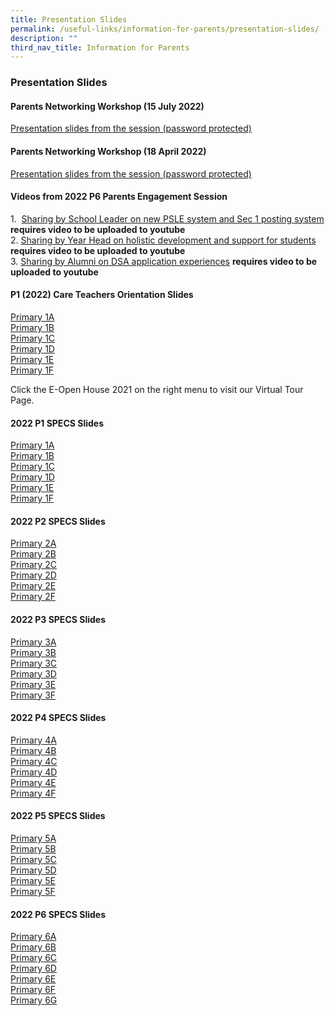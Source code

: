 ```yaml
---
title: Presentation Slides
permalink: /useful-links/information-for-parents/presentation-slides/
description: ""
third_nav_title: Information for Parents
---
```

### **Presentation Slides**
#### **Parents Networking Workshop (15 July 2022)**

[Presentation slides from the session (password protected)](/files/Parents%20Networking%20Workshop%2015%20July%202022.pdf)

#### **Parents Networking Workshop (18 April 2022)**

[Presentation slides from the session (password protected)](/files/2022%20Parents%20Networking%20Workshop%20Session%201-18%20Apr%202022.pdf)

#### **Videos from 2022 P6 Parents Engagement Session**

1\.  [Sharing by School Leader on new PSLE system and Sec 1 posting system](https://whitesandspri.moe.edu.sg/qql/slot/u509/Parents/Information%20for%20Parents/Videos/PSLE%20new%20system%20and%20S1%20posting%20system%201.mp4) **requires video to be uploaded to youtube**<br>
2\. [Sharing by Year Head on holistic development and support for students](https://whitesandspri.moe.edu.sg/qql/slot/u509/Parents/Information%20for%20Parents/Videos/Year%20Head%20Sharing%201.mp4) **requires video to be uploaded to youtube**<br>
3\. [Sharing by Alumni on DSA application experiences](https://whitesandspri.moe.edu.sg/qql/slot/u509/Parents/Information%20for%20Parents/Videos/Alumni%20sharing%201%201.mp4) **requires video to be uploaded to youtube**

#### **P1 (2022) Care Teachers Orientation Slides**

[Primary 1A](/files/p1careteacher1.pdf)<br>
[Primary 1B](/files/p1careteacher2.pdf)<br>
[Primary 1C](/files/p1careteacher3.pdf)<br>
[Primary 1D](/files/p1careteacher4.pdf)<br>
[Primary 1E](/files/p1careteacher5.pdf)<br>
[Primary 1F](/files/p1careteacher6.pdf)

Click the E-Open House 2021 on the right menu to visit our Virtual Tour Page.

#### **2022 P1 SPECS Slides**

[Primary 1A](/files/p1specs1.pdf)<br>
[Primary 1B](/files/p1specs2.pdf)<br>
[Primary 1C](/files/p1specs3.pdf)<br>
[Primary 1D](/files/p1specs4.pdf)<br>
[Primary 1E](/files/p1specs5.pdf)<br>
[Primary 1F](/files/p1specs6.pdf)

#### **2022 P2 SPECS Slides**

[Primary 2A](/files/p2specs1.pdf)<br>
[Primary 2B](/files/p2specs2.pdf)<br>
[Primary 2C](/files/p2specs3.pdf)<br>
[Primary 2D](/files/p2specs4.pdf)<br>
[Primary 2E](/files/p2specs5.pdf)<br>
[Primary 2F](/files/p2specs6.pdf)

#### **2022 P3 SPECS Slides**

[Primary 3A](/files/p3specs1.pdf)<br>
[Primary 3B](/files/p3specs2.pdf)<br>
[Primary 3C](/files/p3specs3.pdf)<br>
[Primary 3D](/files/p3specs4.pdf)<br>
[Primary 3E](/files/p3specs5.pdf)<br>
[Primary 3F](/files/p3specs6.pdf)

#### **2022 P4 SPECS Slides**

[Primary 4A](/files/p4specs1.pdf)<br>
[Primary 4B](/files/p4specs2.pdf)<br>
[Primary 4C](/files/p4specs3.pdf)<br>
[Primary 4D](/files/p4specs4.pdf)<br>
[Primary 4E](/files/p4specs5.pdf)<br>
[Primary 4F](/files/p4specs6.pdf)

#### **2022 P5 SPECS Slides**

[Primary 5A](/files/p5specs1.pdf)<br>
[Primary 5B](/files/p5specs2.pdf)<br>
[Primary 5C](/files/p5specs3.pdf)<br>
[Primary 5D](/files/p5specs4.pdf)<br>
[Primary 5E](/files/p5specs5.pdf)<br>
[Primary 5F](/files/p5specs6.pdf)

#### **2022 P6 SPECS Slides**

[Primary 6A](/files/p6specs1.pdf)<br>
[Primary 6B](/files/p6specs2.pdf)<br>
[Primary 6C](/files/p6specs3.pdf)<br>
[Primary 6D](/files/p6specs4.pdf)<br>
[Primary 6E](/files/p6specs5.pdf)<br>
[Primary 6F](/files/p6specs6.pdf)<br>
[Primary 6G](/files/p6specs7.pdf)
